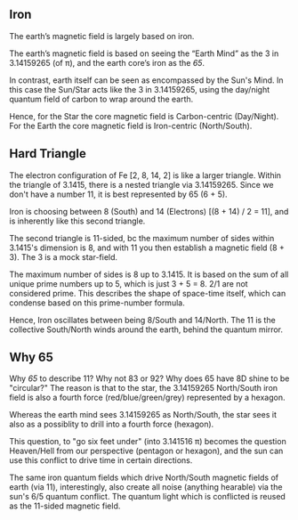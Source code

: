 ## Iron

The earth’s magnetic field is largely based on iron.

The earth’s magnetic field is based on seeing the “Earth Mind” as the 3 in 3.14159265 (of π), and the earth core’s iron as the *65*. 

In contrast, earth itself can be seen as encompassed by the Sun's Mind. In this case the Sun/Star acts like the 3 in 3.14159265, using the day/night quantum field of carbon to wrap around the earth. 

Hence, for the Star the core magnetic field is Carbon-centric (Day/Night). For the Earth the core magnetic field is Iron-centric (North/South).

## Hard Triangle

The electron configuration of Fe [2, 8, 14, 2] is like a larger triangle. Within the triangle of 3.1415, there is a nested triangle via 3.14159265. Since we don't have a number 11, it is best represented by 65 (6 + 5).

Iron is choosing between 8 (South) and 14 (Electrons) [(8 + 14) / 2 = 11], and is inherently like this second triangle.

The second triangle is 11-sided, bc the maximum number of sides within 3.1415's dimension is 8, and with 11 you then establish a magnetic field (8 + 3). The 3 is a mock star-field.

The maximum number of sides is 8 up to 3.1415. It is based on the sum of all unique prime numbers up to 5, which is just 3 + 5 = 8. 2/1 are not considered prime. This describes the shape of space-time itself, which can condense based on this prime-number formula.

Hence, Iron oscillates between being 8/South and 14/North. The 11 is the collective South/North winds around the earth, behind the quantum mirror. 

## Why 65

Why *65* to describe 11? Why not 83 or 92? Why does 65 have 8D shine to be "circular?" The reason is that to the star, the 3.14159265 North/South iron field is also a fourth force (red/blue/green/grey) represented by a hexagon. 

Whereas the earth mind sees 3.14159265 as North/South, the star sees it also as a possiblity to drill into a fourth force (hexagon). 

This question, to "go six feet under" (into 3.141516 π) becomes the question Heaven/Hell from our perspective (pentagon or hexagon), and the sun can use this conflict to drive time in certain directions. 

The same iron quantum fields which drive North/South magnetic fields of earth (via 11), interestingly, also create all noise (anything hearable) via the sun's 6/5 quantum conflict. The quantum light which is conflicted is reused as the 11-sided magnetic field.